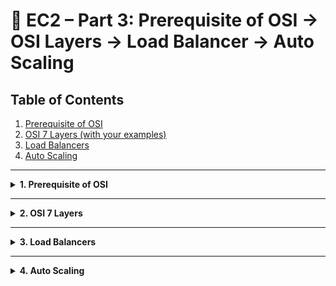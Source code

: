 # 🐧 EC2 – Part 3: Prerequisite of OSI → OSI Layers → Load Balancer → Auto Scaling

## Table of Contents

1. [Prerequisite of OSI](#1-prerequisite-of-osi)
2. [OSI 7 Layers (with your examples)](#2-osi-7-layers-with-your-examples)
3. [Load Balancers](#3-load-balancers)
4. [Auto Scaling](#4-auto-scaling)

---

<details>
<summary><strong>1. Prerequisite of OSI</strong></summary>

### Why do we need prerequisites?  
Before the OSI model can even start wrapping and sending data, two steps usually happen first:  
1. Finding the server’s **IP address**.  
2. Making sure there is a **reliable connection**.  

---

### A. Domain Name System (DNS)  
*Analogy:* You know the **restaurant’s name** (“google.com”), but not its **street address**. DNS is the **telephone directory** that gives you the real address (IP).  

Steps:  
1. Browser checks its cache.  
2. If not found → asks router → ISP’s DNS.  
3. ISP may ask root → TLD (.com) → authoritative server.  
4. Returns the **IP** (e.g., 142.250.xx.xx).  

👉 Without DNS, you’d have to memorize raw IP numbers.  

---

### B. Transmission Control Protocol (TCP) – 3-Way Handshake  
*Analogy:* Starting a phone call:  
- You say: **“Hello, can you hear me?”**  
- They reply: **“Yes, I can.”**  
- You confirm: **“Great, let’s talk.”**  

Steps: 
1. **SYN** → Client: “I want to connect.”  
2. **SYN-ACK** → Server: “I hear you, I’m ready.”  
3. **ACK** → Client: “Confirmed.”  

✅ Now the connection is reliable.  
(If using **HTTPS**, TLS encryption handshake happens right after this.)  

</details>

---

<details>
<summary><strong>2. OSI 7 Layers</strong></summary>

### Why do we need OSI?

When you open a website like **google.com**, a lot happens in the background:

* Your browser makes a request.
* The request travels through wires, routers, and servers.
* The response comes back in the right order.

If everyone used their own random method, devices could **never understand each other**.

👉 The **OSI (Open Systems Interconnection) model** was created as a **common language** — so computers, networks, and software all agree on **how to send and receive data**.

Think of it like sending a **gift package**:

* You write the message,
* wrap it in boxes,
* add addresses,
* ship it using roads,
* and finally the receiver unwraps it layer by layer.

---

### Layer 7 — Application Layer

* This is where the **user interacts**.
* Example: You type **[https://www.google.com](https://www.google.com)** in your browser.
* Browser sends an **HTTP/HTTPS request** because **you asked for it**.
* Different protocols live here: HTTP/HTTPS for web, FTP for files, SMTP for email, etc.

👉 **Analogy:** You write the **letter** or **message** you want to send.

---

### Layer 6 — Presentation Layer

* Handles **formatting, compression, and encryption**.
* Example: HTTPS encrypts your data so hackers can’t read it while it travels.
* Without this layer, your message might look like gibberish on the other end.

👉 **Analogy:** You put your letter inside an **envelope and lock it** for security.

---

### Layer 5 — Session Layer

* Manages **sessions**: starts, maintains, and ends communication.
* Example: You log in to **Instagram**. For the next \~20 minutes, you don’t have to log in again because the session is still valid.
* If you clear cookies or the session expires, you must log in again.

👉 **Analogy:** This is like **keeping the phone call alive** until one side hangs up.

---

### Layer 4 — Transport Layer

* Breaks large data into **segments** and numbers them.

* Ensures data arrives **reliably and in order**.

* Uses two main protocols:

  * **TCP (Transmission Control Protocol)** → reliable, ordered, connection-oriented (used by HTTPS).
  * **UDP (User Datagram Protocol)** → faster but no guarantee (used by video calls, DNS).

* Example: Sending a **10 GB wedding video** → broken into smaller pieces, then reassembled correctly at the receiver.

👉 **Analogy:** You split the gift into **multiple numbered boxes** so nothing gets lost.

---

### Layer 3 — Network Layer

* Adds **IP addresses** (source + destination).
* Routers use these to decide the **best route** to reach the server.
* Example: Going from **Delhi → Mumbai**, there are many roads. The router picks the **shortest/best path**.

👉 **Analogy:** Writing the **from and to addresses** on the package.

---

### Layer 2 — Data Link Layer

* Works on the **local network** (LAN, Wi-Fi, Ethernet).
* Converts **packets → frames**.
* Adds **MAC addresses** (unique hardware IDs) for local delivery.
* Example: Your router knows exactly which device (phone, laptop) to send data to based on MAC.

👉 **Analogy:** The local **delivery truck** picks up your package and takes it to the right house on the street.

---

### Layer 1 — Physical Layer

* Converts frames into **bits (0s and 1s)**.
* Sends them as **electrical, optical, or radio signals**.
* Examples: Fiber optic cables, copper wires, Wi-Fi signals.

👉 **Analogy:** The **roads themselves** — the physical path that moves the trucks carrying your packages.

---

### Encapsulation & Decapsulation Flow

Think of sending and receiving a gift:

```
Sender:   L7 → L6 → L5 → L4 → L3 → L2 → L1  (wrap data step by step)
Network:  --- bits travel across wire/fiber/Wi-Fi ---
Receiver: L1 → L2 → L3 → L4 → L5 → L6 → L7  (unwrap data step by step)
```

---

✅ With this flow, the reader gets:

1. **Why OSI exists** → common rules.
2. **Each layer as a story** → with clear analogies.
3. **Your examples polished** → Google request, Instagram login, wedding video, Delhi–Mumbai, MAC addresses, HTTPS, etc.
4. **Smooth transition** → not jumping straight to technical points.

---

Do you want me to also **draw a clean diagram of OSI stack** (layers 7 → 1 with your analogies in one chart) so you can paste it in your notes?


</details>

---

<details>
<summary><strong>3. Load Balancers</strong></summary>

### Why do we even need a Load Balancer?

Imagine you built a website and put it on **one EC2 server**. At first, things look fine: a few users visit and the server replies quickly.

But as the site grows:

1. **More requests come in** – one server has to handle everything.
2. The server becomes **slower** because it’s overloaded.
3. If the server **crashes**, your entire website goes down.
4. Even small delays can make the user unhappy.

👉 This setup is risky because it has a **single point of failure**.

---

### Enter the Load Balancer (LB)

Think of a **traffic police officer** at a busy intersection. If everyone tries to rush into one road, there will be traffic jams. The officer **splits the cars into multiple roads** so traffic flows smoothly.

Similarly, a **Load Balancer sits in front of your servers**.

* All users send requests to the LB first.
* The LB then **distributes the requests** across multiple servers.
* It also checks which servers are **healthy** and avoids sending traffic to broken ones.

---

### How does it distribute requests?

One of the simplest methods is called **Round Robin**.

*Analogy:* Imagine you’re handing out exam papers to three students sitting in a row.

* The **first paper** goes to Student 1,
* the **second paper** goes to Student 2,
* the **third paper** goes to Student 3,
* the **fourth paper** again goes back to Student 1 … and so on.

The Load Balancer does the same with user requests:

* 1st request → EC2 #1
* 2nd request → EC2 #2
* 3rd request → EC2 #3
* 4th request → back to EC2 #1

👉 This ensures that **no single server gets overloaded**.

---

### Benefits of Load Balancer

1. **Distributes traffic** → no one server carries all the load.
2. **Better performance** → users get faster responses.
3. **High availability** → if one server goes down, LB routes to healthy ones.
4. **Scalability** → easy to add/remove servers behind the LB.

---

### AWS Load Balancer Types

AWS provides different types of Load Balancers for different needs:

1. **Application Load Balancer (ALB)** – Works at **Layer 7 (Application layer)**.

   * Can route requests based on **path (/login vs /images)**, **host name**, or even **headers**.
   * Best for web apps (HTTP/HTTPS).

2. **Network Load Balancer (NLB)** – Works at **Layer 4 (Transport layer)**.

   * Handles **TCP/UDP traffic** at very high speed.
   * Good for apps that need **millisecond latency**.

3. **Gateway Load Balancer (GWLB)** – Special type used with **firewalls or packet inspection tools**.

4. **Classic Load Balancer (CLB)** – The old version. Still works, but AWS recommends **ALB or NLB** for new applications.

---

### Diagram: Round Robin Flow

```
                +---------------------+
Internet ───►   |   Load Balancer     |
                +---------------------+
                     |      |      |
         ┌───────────┘      |      └───────────┐
         v                  v                  v
     [ EC2 #1 ]        [ EC2 #2 ]         [ EC2 #3 ]
       (Req 1)           (Req 2)            (Req 3)
       (Req 4)           (Req 5)            (Req 6)
```

</details>

---

<details>
<summary><strong>4. Auto Scaling</strong></summary>

### Why do we need Auto Scaling?

Let’s say your website is running on **two EC2 servers** behind a Load Balancer.

* During the day, traffic is **normal** → two servers are enough.
* But at night, suddenly a viral post brings **thousands of new visitors**.
* Two servers can’t handle it → users face **slow loading** or even **errors**.

On the other hand:

* Early morning traffic drops again.
* Now two servers are just **sitting idle**, wasting money.

👉 Without Auto Scaling, you either **over-provision** (paying extra for unused servers) or **under-provision** (risking downtime when traffic spikes).

---

### Enter Auto Scaling

Think of a **shop with counters (cash registers)**:

* When the line gets long, the manager **opens more counters**.
* When customers leave, the manager **closes some counters**.

Auto Scaling does the same with EC2 servers:

* **Scale out** → adds new EC2s when traffic is high.
* **Scale in** → removes extra EC2s when traffic is low.

---

### How does Auto Scaling work?

1. **Launch Template / Configuration**

   * Defines what each new EC2 should look like (AMI, instance type, security groups, user-data script).

2. **Auto Scaling Group (ASG)**

   * A logical group of EC2 instances.
   * Has **Min / Desired / Max** capacity (e.g., Min=1, Desired=2, Max=5).

3. **Scaling Policies**

   * **Target Tracking** → keep average CPU at 50%.
   * **Step Scaling** → if CPU > 70%, add 1 EC2; if > 90%, add 2 EC2s.
   * **Scheduled Scaling** → scale up at 9 AM, scale down at midnight.

4. **Health Checks**

   * Uses **EC2 status checks** and **Load Balancer health checks** to ensure only healthy instances stay in rotation.

5. **Lifecycle Hooks**

   * Let you run scripts **before adding or removing** an instance (e.g., configure software or save logs).

---

### Benefits of Auto Scaling

1. **Cost Efficiency** → Pay only for the capacity you need.
2. **Performance** → Automatically handles traffic spikes.
3. **High Availability** → Replaces unhealthy instances automatically.
4. **Flexibility** → Works with Load Balancers to ensure smooth distribution.

---

### Diagram: Auto Scaling Flow

```
            Internet Users
                  │
                  ▼
           [ Load Balancer ]
                  │
   ┌──────────────┴───────────────┐
   ▼                              ▼
[ EC2 #1 ]                   [ EC2 #2 ]
   ▲                              ▲
   └──────────────┬───────────────┘
                  │
        Auto Scaling Group (ASG)
  - Min = 1
  - Desired = 2
  - Max = 5

   Scale Out: Traffic ↑ → add EC2s
   Scale In : Traffic ↓ → remove EC2s
```

---